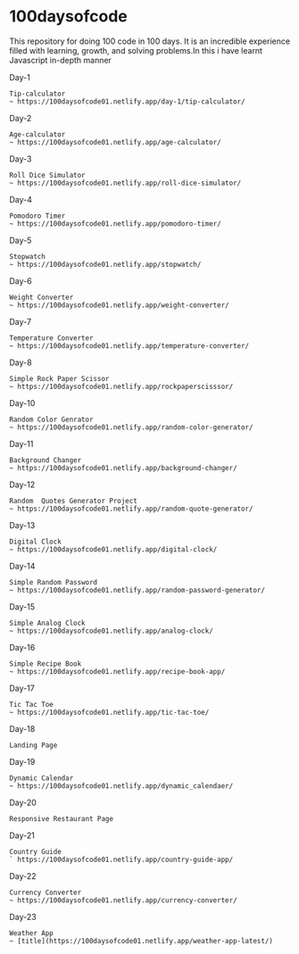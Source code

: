 # 100daysofcode
This repository for doing 100 code in 100 days. It is an incredible experience filled with learning, growth, and solving problems.In this i have learnt Javascript in-depth manner

Day-1

	Tip-calculator
	~ https://100daysofcode01.netlify.app/day-1/tip-calculator/
	
Day-2

	Age-calculator
	~ https://100daysofcode01.netlify.app/age-calculator/
	
Day-3

	Roll Dice Simulator
	~ https://100daysofcode01.netlify.app/roll-dice-simulator/

Day-4

	Pomodoro Timer
	~ https://100daysofcode01.netlify.app/pomodoro-timer/

Day-5

	Stopwatch
	~ https://100daysofcode01.netlify.app/stopwatch/
	
Day-6

	Weight Converter
	~ https://100daysofcode01.netlify.app/weight-converter/

Day-7

	Temperature Converter
	~ https://100daysofcode01.netlify.app/temperature-converter/

Day-8

	Simple Rock Paper Scissor
	~ https://100daysofcode01.netlify.app/rockpaperscisssor/

Day-10

	Random Color Genrator
	~ https://100daysofcode01.netlify.app/random-color-generator/

Day-11

	Background Changer
	~ https://100daysofcode01.netlify.app/background-changer/

Day-12

	Random  Quotes Generator Project
	~ https://100daysofcode01.netlify.app/random-quote-generator/

Day-13

	Digital Clock
	~ https://100daysofcode01.netlify.app/digital-clock/
	
Day-14

	Simple Random Password
	~ https://100daysofcode01.netlify.app/random-password-generator/

Day-15

	Simple Analog Clock
	~ https://100daysofcode01.netlify.app/analog-clock/

Day-16

	Simple Recipe Book
	~ https://100daysofcode01.netlify.app/recipe-book-app/

Day-17

	Tic Tac Toe
	~ https://100daysofcode01.netlify.app/tic-tac-toe/

Day-18

	Landing Page

Day-19

	Dynamic Calendar
	~ https://100daysofcode01.netlify.app/dynamic_calendaer/

Day-20

	Responsive Restaurant Page

Day-21

	Country Guide
	` https://100daysofcode01.netlify.app/country-guide-app/

Day-22

	Currency Converter
	~ https://100daysofcode01.netlify.app/currency-converter/
	
Day-23

	Weather App
	~ [title](https://100daysofcode01.netlify.app/weather-app-latest/)
	

